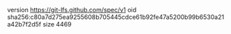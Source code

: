 version https://git-lfs.github.com/spec/v1
oid sha256:c80a7d275ea9255608b705445cdce61b92fe47a5200b99b6530a21a42b7f2d5f
size 4469
